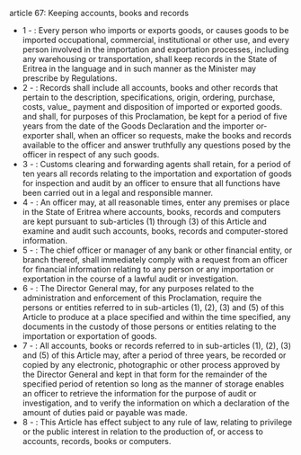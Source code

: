 article 67: Keeping accounts, books and records 

<ul>
			<li>1 - : Every person who imports or exports goods, or causes goods to be imported occupational, commercial, institutional or other use, and every person involved in the importation and exportation processes, including any warehousing or transportation, shall keep records in the State of Eritrea in the language and in such manner as the Minister may prescribe by Regulations.<ul>
			</ul></li>			<li>2 - : Records shall include all accounts, books and other records that pertain to the description, specifications, origin, ordering, purchase, costs, value_ payment and disposition of imported or exported goods. and shall, for purposes of this Proclamation, be kept for a period of five years from the date of the Goods Declaration and the importer or- exporter shall, when an officer so requests, make the books and records available to the officer and answer truthfully any questions posed by the officer in respect of any such goods. <ul>
			</ul></li>			<li>3 - : Customs clearing and forwarding agents shall retain, for a period of ten years all records relating to the importation and exportation of goods for inspection and audit by an officer to ensure that all functions have been carried out in a legal and responsible manner. <ul>
			</ul></li>			<li>4 - : An officer may, at all reasonable times, enter any premises or place in the State of Eritrea where accounts, books, records and computers are kept pursuant to sub-articles (1) through (3) of this Article and examine and audit such accounts, books, records and computer-stored information. <ul>
			</ul></li>			<li>5 - : The chief officer or manager of any bank or other financial entity, or branch thereof, shall immediately comply with a request from an officer  for financial information relating to any person or any importation or exportation in the course of a lawful audit or investigation. <ul>
			</ul></li>			<li>6 - : The Director General may, for any purposes related to the administration and enforcement of this Proclamation, require the persons or entities referred to in sub-articles (1), (2), (3) and (5) of this Article to produce at a place specified and within the time specified, any documents in the custody of those persons or entities relating to the importation or exportation of goods. <ul>
			</ul></li>			<li>7 - : All accounts, books or records referred to in sub-articles (1), (2), (3) and (5) of this Article may, after a period of three years, be recorded or copied by any electronic, photographic or other process approved by the Director General and kept in that form for the remainder of the specified period of retention so long as the manner of storage enables an officer to retrieve the information for the purpose of audit or investigation, and to verify the information on which a declaration of the amount of duties paid or payable was made. <ul>
			</ul></li>			<li>8 - : This Article has effect subject to any rule of law, relating to privilege or the public interest in relation to the production of, or access to accounts, records, books or computers. <ul>
			</ul></li></ul>